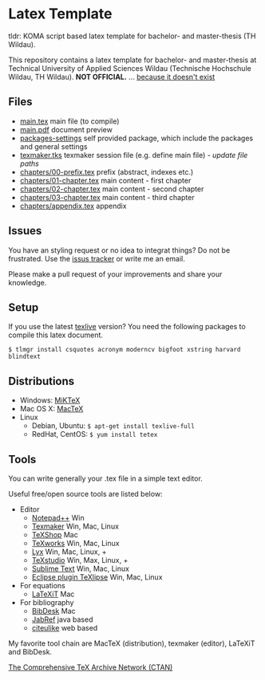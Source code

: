 # Latex Template

tldr: KOMA script based latex template for bachelor- and master-thesis (TH Wildau).

This repository contains a latex template for bachelor- and master-thesis at Technical University of Applied Sciences Wildau (Technische Hochschule Wildau, TH Wildau). **NOT OFFICIAL.** ... [because it doesn't exist](http://www.th-wildau.de/im-studium/fachbereiche/wir/wir-dokumente.html)

## Files
- [main.tex](main.tex) main file (to compile)
- [main.pdf](main.pdf) document preview
- [packages-settings](packages-settings.sty) self provided package, which include the packages and general settings
- [texmaker.tks](texmaker.tks) texmaker session file (e.g. define main file) - _update file paths_
- [chapters/00-prefix.tex](chapters/00-prefix.tex) prefix (abstract, indexes etc.)
- [chapters/01-chapter.tex](chapters/01-chapter.tex) main content - first chapter
- [chapters/02-chapter.tex](chapters/02-chapter.tex) main content - second chapter
- [chapters/03-chapter.tex](chapters/03-chapter.tex) main content - third chapter 
- [chapters/appendix.tex](chapters/appendix.tex) appendix

## Issues
You have an styling request or no idea to integrat things? Do not be frustrated. Use the [issus tracker](https://github.com/der-basti/de.th.wildau.latex/issues) or write me an email.

Please make a pull request of your improvements and share your knowledge.

## Setup

If you use the latest [texlive](https://www.tug.org/texlive/) version? You need the following packages to compile this latex document.

```$ tlmgr install csquotes acronym moderncv bigfoot xstring harvard blindtext```


## Distributions

- Windows: [MiKTeX](http://miktex.org/)
- Mac OS X: [MacTeX](https://www.tug.org/mactex/)
- Linux
	- Debian, Ubuntu: ```$ apt-get install texlive-full```
	- RedHat, CentOS: ```$ yum install tetex```

## Tools

You can write generally your .tex file in a simple text editor.

Useful free/open source tools are listed below:

- Editor
	- [Notepad++](https://notepad-plus-plus.org/) Win
	- [Texmaker](https://www.xm1math.net/texmaker/) Win, Mac, Linux
	- [TeXShop](http://pages.uoregon.edu/koch/texshop/) Mac
	- [TeXworks](https://www.tug.org/texworks/) Win, Mac, Linux
	- [Lyx](http://www.lyx.org/) Win, Mac, Linux, +
	- [TeXstudio](http://texstudio.sourceforge.net/) Win, Max, Linux, +
	- [Sublime Text](https://www.sublimetext.com/) Win, Mac, Linux
	- [Eclipse plugin TeXlipse](http://texlipse.sourceforge.net/) Win, Mac, Linux
- For equations
	- [LaTeXiT](https://www.chachatelier.fr/latexit/) Mac
- For bibliography
	- [BibDesk](http://bibdesk.sourceforge.net/) Mac
	- [JabRef](http://jabref.sourceforge.net/) java based
	- [citeulike](http://www.citeulike.org/) web based

My favorite tool chain are MacTeX (distribution), texmaker (editor), LaTeXiT and BibDesk.

[The Comprehensive TeX Archive Network (CTAN)](https://www.ctan.org/)
